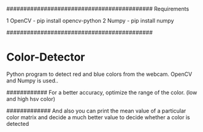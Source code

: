 ###########################################
Requirements

1 OpenCV - pip install opencv-python
2 Numpy - pip install numpy

###########################################

# Color-Detector
Python program to detect red and blue colors from the webcam. OpenCV and Numpy is used..

############
For a better accuracy, optimize the range of the color. (low and high hsv color)

#############
And also you can print the mean value of a particular color matrix and decide a much better value to decide whether a color is detected
